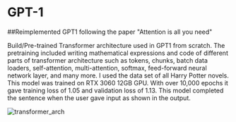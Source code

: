 # GPT-1
##Reimplemented GPT1 following the paper "Attention is all you need"

Build/Pre-trained Transformer architecture used in GPT1 from scratch. The pretraining included writing mathematical expressions and code of different parts of transformer architecture such as tokens, chunks, batch data loaders, self-attention, multi-attention,  softmax, feed-forward neural network layer, and many more. I used the data set of all Harry Potter novels. This model was trained on RTX 3060 12GB GPU. With over 10,000 epochs it gave training loss of 1.05 and validation loss of 1.13. This model completed the sentence when the user gave input as shown in the output.

![transformer_arch](https://github.com/diyamth/GPT-1/assets/94824519/948b2f48-b86c-4771-b0a3-11ac2b4fb417)

